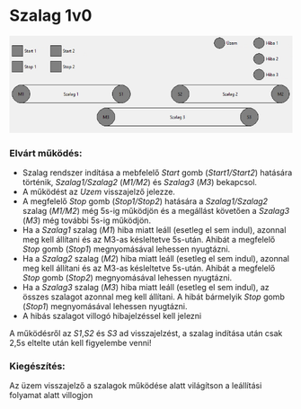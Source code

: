 # Szalag 1v0

<img src="Szalag1v1.png" />

### Elvárt működés:
* Szalag rendszer indítása a mebfelelő *Start* gomb (*Start1/Start2*) hatására történik, *Szalag1/Szalag2* (*M1/M2*) és *Szalag3* (*M3*) bekapcsol.
* A működést az *Uzem* visszajelző jelezze.
* A megfelelő *Stop* gomb (*Stop1/Stop2*) hatására a *Szalag1/Szalag2* szalag (*M1/M2*) még 5s-ig működjön és a megállást követően a *Szalag3* (*M3*) még további 5s-ig működjön.
* Ha a *Szalag1* szalag (*M1*) hiba miatt leáll (esetleg el sem indul), azonnal meg kell állítani és az M3-as késleltetve 5s-után. Ahibát a megfelelő *Stop* gomb (*Stop1*) megnyomásával lehessen nyugtázni. 
* Ha a *Szalag2* szalag (*M2*) hiba miatt leáll (esetleg el sem indul), azonnal meg kell állítani és az M3-as késleltetve 5s-után. Ahibát a megfelelő *Stop* gomb (*Stop2*) megnyomásával lehessen nyugtázni.
* Ha a *Szalag3* szalag (*M3*) hiba miatt leáll (esetleg el sem indul), az összes szalagot azonnal meg kell állítani. A hibát bármelyik *Stop* gomb (*Stop1*) megnyomásával lehessen nyugtázni.
* A hibás szalagot villogó hibajelzéssel kell jelezni

A működésről az *S1*,*S2* és *S3* ad visszajelzést, a szalag indítása után csak 2,5s eltelte után kell figyelembe venni!

### Kiegészítés:
Az üzem visszajelző a szalagok működése alatt világítson a leállítási folyamat alatt villogjon
